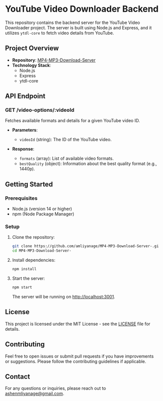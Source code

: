 # YouTube Video Downloader Backend

This repository contains the backend server for the YouTube Video Downloader project. The server is built using Node.js and Express, and it utilizes `ytdl-core` to fetch video details from YouTube.

## Project Overview

- **Repository**: [MP4-MP3-Download-Server](https://github.com/amliyanage/MP4-MP3-Download-Server-.git)
- **Technology Stack**:
  - Node.js
  - Express
  - ytdl-core

## API Endpoint

### GET /video-options/:videoId

Fetches available formats and details for a given YouTube video ID.

- **Parameters**:
  - `videoId` (string): The ID of the YouTube video.

- **Response**:
  - `formats` (array): List of available video formats.
  - `bestQuality` (object): Information about the best quality format (e.g., 1440p).

## Getting Started

### Prerequisites

- Node.js (version 14 or higher)
- npm (Node Package Manager)

### Setup

1. Clone the repository:

    ```bash
    git clone https://github.com/amliyanage/MP4-MP3-Download-Server-.git
    cd MP4-MP3-Download-Server-
    ```

2. Install dependencies:

    ```bash
    npm install
    ```

3. Start the server:

    ```bash
    npm start
    ```

   The server will be running on [http://localhost:3001](http://localhost:3001).

## License

This project is licensed under the MIT License - see the [LICENSE](LICENSE) file for details.

## Contributing

Feel free to open issues or submit pull requests if you have improvements or suggestions. Please follow the contributing guidelines if applicable.

## Contact

For any questions or inquiries, please reach out to ashenmliyanage@gmail.com.
